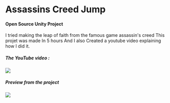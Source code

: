 # Assassins Creed Jump
#### Open Source Unity Project
I tried making the leap of faith from the famous game assassin's creed
This projet was made In 5 hours And I also Created a youtube video explaining how I did it.

##### The YouTube video :
[![](https://i.imgur.com/W7O2qY6.jpg)](https://youtu.be/yr1xHeHdhcs)

##### Preview from the project
![](https://media.giphy.com/media/J4UfdVoSFQPpMk2bl8/giphy.gif)
